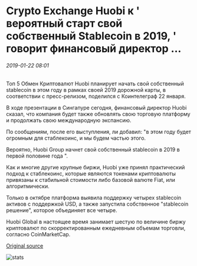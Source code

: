 # Crypto Exchange Huobi к ' вероятный старт свой собственный Stablecoin в 2019, ' говорит финансовый директор ...

###### 2019-01-22 08:01

Топ 5 Обмен Криптовалют Huobi планирует начать свой собственный stablecoin в этом году в рамках своей 2019 дорожной карты, в соответствии с пресс-релизом, поделился с Коинтелеграф 22 января.

В ходе презентации в Сингапуре сегодня, финансовый директор Huobi сказал, что компания будет также обновлять свою торговую платформу и продолжать свою международную экспансию.

По сообщениям, после его выступления, ли добавил: "в этом году будет огромным для стаблекоинс, и мы будем частью этого.

Вероятно, Huobi Group начнет свой собственный stablecoin в 2019 в первой половине года ".

Как и многие другие крупные биржи, Huobi уже принял практический подход к стаблекоинс, которые являются токенами криптовалюты привязаны к стабильной стоимости либо базовой валюте Fiat, или алгоритмически.

Только в октябре платформа выявила поддержку четырех stablecoin активов с поддержкой USD, а также запустила собственное "stablecoin решение", которое объединяет все четыре.

Huobi Global в настоящее время занимает шестую по величине биржу криптовалют по скорректированным ежедневным объемам торговли, согласно CoinMarketCap.

[Original source](https://cointelegraph.com/news/crypto-exchange-huobi-to-likely-launch-its-own-stablecoin-in-2019-says-cfo)

![stats](https://c.statcounter.com/11760860/0/a89fa40b/1/ "stats")